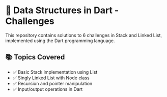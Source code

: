 # 🧠 Data Structures in Dart - Challenges

This repository contains solutions to 6 challenges in Stack and Linked List, implemented using the Dart programming language.


## 📚 Topics Covered

- ✅ Basic Stack implementation using List
- ✅ Singly Linked List with Node class
- ✅ Recursion and pointer manipulation
- ✅ Input/output operations in Dart

